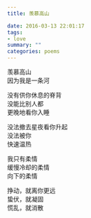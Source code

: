 ```yaml
---
title: 羡慕高山

date: 2016-03-13 22:01:17
tags:
- love
summary: ""
categories: poems
---
```

羡慕高山\
因为我是一条河

没有供你休息的脊背\
没能比别人都\
更晚地看你入睡

没法撤去星夜看你升起\
没法被你\
快速温热

我只有柔情\
缓慢冷却的柔情\
向下的柔情

挣动，就离你更远\
蛰伏，就凝固\
慌乱，就消散
